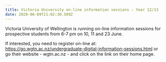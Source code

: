 ```yaml
---
title: Victoria University on-line information sessions - Year 12/13
date: 2020-06-09T21:02:30.509Z
---
```

Victoria University of Wellington is running on-line information sessions for prospective students from 6-7 pm on 10, 11 and 23 June. 

If interested, you need to register on-line at:
https://go.wgtn.ac.nz/undergraduate-digital-information-sessions.html or go their website - wgtn.ac.nz - and click on the link on their home page.